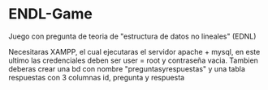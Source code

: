 # ENDL-Game
Juego con pregunta de teoria de "estructura de datos no lineales" (EDNL)

Necesitaras XAMPP, el cual ejecutaras el servidor apache + mysql, en este ultimo las credenciales deben ser user = root y contraseña vacia. Tambien deberas crear una bd con nombre "preguntasyrespuestas" y una tabla respuestas con 3 columnas id, pregunta y respuesta
